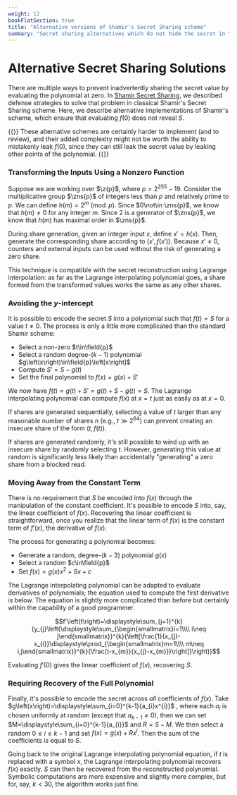 ```yaml
---
weight: 12
bookFlatSection: true
title: "Alternative versions of Shamir's Secret Sharing scheme"
summary: "Secret sharing alternatives which do not hide the secret in the constant term of the polynomial."
---
```

# Alternative Secret Sharing Solutions

There are multiple ways to prevent inadvertently sharing the secret value by evaluating the polynomial at zero. In [Shamir Secret Sharing](../shamir), we described defense strategies to solve that problem in classical Shamir's Secret Sharing scheme. Here, we describe alternative implementations of Shamir's scheme, which ensure that evaluating $f\left(0\right)$ does not reveal $S$.

{{<hint warning>}}
These alternative schemes are certainly harder to implement (and to review), and their added complexity might not be worth the ability to mistakenly leak $f(0)$, since they can still leak the secret value by leaking other points of the polynomial.
{{</hint>}}

### Transforming the Inputs Using a Nonzero Function

Suppose we are working over $\z{p}$, where $p=2^{255}-19$. Consider the multiplicative group $\zns{p}$ of integers less than $p$  and relatively prime to $p$. We can define $h\left(m\right)=2^{m}\pmod{p}$. Since $0\not\in \zns{p}$, we know that $h\left(m\right)\neq 0$ for any integer $m$. Since $2$ is a generator of $\zns{p}$, we know that $h\left(m\right)$ has maximal order in $\zns{p}$.

During share generation, given an integer input $x$, define $x'=h\left(x\right)$. Then, generate the corresponding share according to $\left(x',f\left(x'\right)\right)$. Because $x'\neq 0$, counters and external inputs can be used without the risk of generating a zero share.

This technique is compatible with the secret reconstruction using Lagrange interpolation: as far as the Lagrange interpolating polynomial goes, a share formed from the transformed values works the same as any other shares.

### Avoiding the $y$-intercept

It is possible to encode the secret $S$ into a polynomial such that $f\left(t\right)=S$ for a value $t\neq 0$. The process is only a little more complicated than the standard Shamir scheme:

  - Select a non-zero $t\in\field{p}$
  - Select a random degree-$(k-1)$ polynomial $g\left(x\right)\in\field{p}\left[x\right]$
  - Compute $S'=S-g\left(t\right)$
  - Set the final polynomial to $f\left(x\right)=g\left(x\right)+S'$

We now have $f\left(t\right)=g\left(t\right)+S'=g\left(t\right)+S-g\left(t\right)=S$. The Lagrange interpolating polynomial can compute $f\left(x\right)$ at $x=t$  just as easily as at $x=0$.

If shares are generated sequentially, selecting a value of $t$ larger than any reasonable number of shares $n$ (e.g., $t\gg 2^{64}$) can prevent creating an insecure share of the form $\left(t,f\left(t\right)\right)$.

If shares are generated randomly, it's still possible to wind up with an insecure share by randomly selecting $t$. However, generating this value at random is significantly less likely than accidentally "generating" a zero share from a blocked read.

### Moving Away from the Constant Term

There is no requirement that $S$ be encoded into $f\left(x\right)$ through the manipulation of the constant coefficient. It's possible to encode $S$ into, say, the linear coefficient of $f\left(x\right)$. Recovering the linear coefficient is straightforward, once you realize that the linear term of $f\left(x\right)$ is the constant term of $f'\left(x \right)$, the derivative of $f\left(x\right)$.

The process for generating a polynomial becomes:

  - Generate a random, degree-$(k-3)$ polynomial $g\left(x\right)$
  - Select a random $c\in\field{p}$
  - Set $f\left(x\right)=g\left(x\right)x^2+Sx+c$

The Lagrange interpolating polynomial can be adapted to evaluate derivatives of polynomials; the equation used to compute the first derivative is below. The equation is slightly more complicated than before but certainly within the capability of a good programmer.

$$f'\left(t\right)=\displaystyle\sum_{j=1}^{k}{y_{j}\left(\displaystyle\sum_{\begin{smallmatrix}i=1\\\\ i\neq j\end{smallmatrix}}^{k}{\left[\frac{1}{x_{j}-x_{i}}\displaystyle\prod_{\begin{smallmatrix}m=1\\\\ m\neq i,j\end{smallmatrix}}^{k}{\frac{t-x_{m}}{x_{j}-x_{m}}}\right]}\right)}$$

Evaluating $f'\left(0\right)$ gives the linear coefficient of $f\left(x\right)$, recovering $S$.

### Requiring Recovery of the Full Polynomial

Finally, it's possible to encode the secret across _all_ coefficients of $f\left(x\right)$. Take $g\left(x\right)=\displaystyle\sum_{i=0}^{k-1}{a_{i}x^{i}}$ , where each $a_{i}$ is chosen uniformly at random (except that $a_{k-1}\neq 0$), then we can set $M=\displaystyle\sum_{i=0}^{k-1}{a_{i}}$  and $R=S - M$.  We then select a random $0\leq i\leq k-1$ and set $f\left(x\right)=g\left(x\right)+Rx^i$. Then the sum of the coefficients is equal to $S$.

Going back to the original Lagrange interpolating polynomial equation, if $t$ is replaced with a symbol $x$, the Lagrange interpolating polynomial recovers $f\left(x\right)$ exactly. $S$ can then be recovered from the reconstructed polynomial. Symbolic computations are more expensive and slightly more complex, but for, say, $k<30$, the algorithm works just fine.
